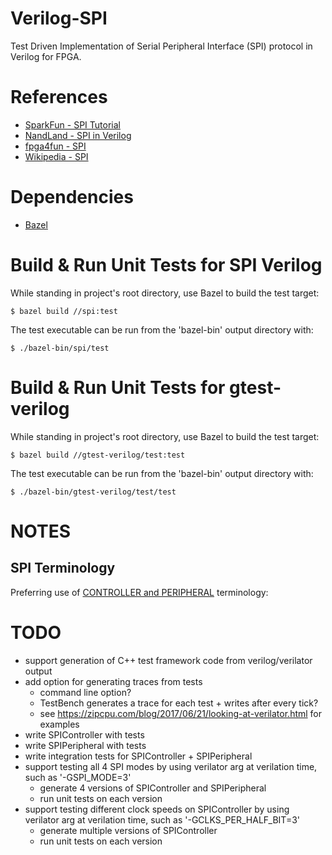 # Verilog-SPI

Test Driven Implementation of Serial Peripheral Interface (SPI) protocol in Verilog for FPGA.

# References 

- [SparkFun -  SPI Tutorial](https://learn.sparkfun.com/tutorials/serial-peripheral-interface-spi/all)
- [NandLand - SPI in Verilog](https://www.youtube.com/watch?v=TR0Pw89EuGk&list=PLnAoag7Ew-vq5kOyfyNN50xL718AtLoCQ&index=3)
- [fpga4fun - SPI](https://www.fpga4fun.com/SPI1.html)
- [Wikipedia - SPI](https://en.wikipedia.org/wiki/Serial_Peripheral_Interface)

# Dependencies

- [Bazel](https://docs.bazel.build/versions/3.7.0/install.html)


# Build & Run Unit Tests for SPI Verilog

While standing in project's root directory, use Bazel to build the test target:

```
$ bazel build //spi:test
```

The test executable can be run from the 'bazel-bin' output directory with:

```
$ ./bazel-bin/spi/test
```

# Build & Run Unit Tests for gtest-verilog

While standing in project's root directory, use Bazel to build the test target:

```
$ bazel build //gtest-verilog/test:test
```

The test executable can be run from the 'bazel-bin' output directory with:

```
$ ./bazel-bin/gtest-verilog/test/test
```


# NOTES

## SPI Terminology

Preferring use of [CONTROLLER and PERIPHERAL](https://www.sparkfun.com/spi_signal_names?_ga=2.39707619.1760252179.1606575342-655091437.1606575342) terminology:

# TODO

- support generation of C++ test framework code from verilog/verilator output
- add option for generating traces from tests
  - command line option?
  - TestBench generates a trace for each test + writes after every tick?
  - see https://zipcpu.com/blog/2017/06/21/looking-at-verilator.html for examples
- write SPIController with tests
- write SPIPeripheral with tests
- write integration tests for SPIController + SPIPeripheral
- support testing all 4 SPI modes by using verilator arg at verilation time, such as '-GSPI_MODE=3' 
   - generate 4 versions of SPIController and SPIPeripheral
   - run unit tests on each version
- support testing different clock speeds on SPIController by using verilator arg at verilation time, such as '-GCLKS_PER_HALF_BIT=3'
   - generate multiple versions of SPIController
   - run unit tests on each version
